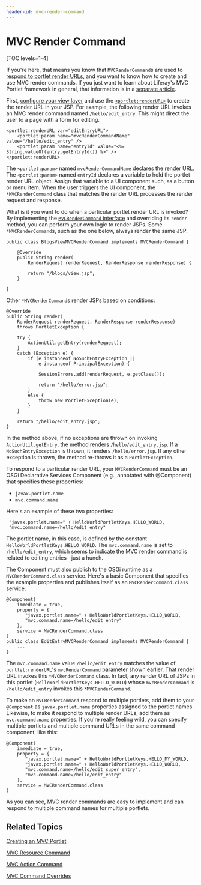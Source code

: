```yaml
---
header-id: mvc-render-command
---
```


# MVC Render Command

[TOC levels=1-4]

If you're here, that means you know that `MVCRenderCommand`s are used to [respond to portlet render URLs](/docs/7-1/tutorials/-/knowledge_base/t/creating-an-mvc-portlet#render-logic),
and you want to know how to create and use MVC render commands. If you just want
to learn about Liferay's MVC Portlet framework in general, that information is
in a [separate article](/docs/7-1/tutorials/-/knowledge_base/t/liferay-mvc-portlet).

First, [configure your view layer](configuring-the-view-layer#configuring-the-view-layer)
and use the [`<portlet:renderURL>`](@platform-ref@/7.1-latest/taglibs/util-taglib/portlet/renderURL.html)
to create the render URL in your JSP. For example, the following
render URL invokes an MVC render command named `/hello/edit_entry`. This
might direct the user to a page with a form for editing. 

    <portlet:renderURL var="editEntryURL">
        <portlet:param name="mvcRenderCommandName" value="/hello/edit_entry" />
        <portlet:param name="entryId" value="<%= String.valueOf(entry.getEntryId()) %>" />
    </portlet:renderURL>

The `<portlet:param>` named `mvcRenderCommandName` declares the render URL. The
`<portlet:param>` named `entryId` declares a variable to hold the portlet render
URL object. Assign that variable to a UI component such, as a button or menu
item. When the user triggers the UI component, the `*MVCRenderCommand` class
that matches the render URL processes the render request and response.

What is it you want to do when a particular portlet render URL is invoked? By
implementing the [`MVCRenderCommand` interface](@platform-ref@/7.1-latest/javadocs/portal-kernel/com/liferay/portal/kernel/portlet/bridges/mvc/MVCRenderCommand.html)
and overriding its `render` method, you can perform your own logic to render
JSPs. Some `*MVCRenderCommand`s, such as the one below, always render the same
JSP.

    public class BlogsViewMVCRenderCommand implements MVCRenderCommand {

        @Override
        public String render(
            RenderRequest renderRequest, RenderResponse renderResponse) {

            return "/blogs/view.jsp";
        }

    }

Other `*MVCRenderCommand`s render JSPs based on conditions:

    @Override
    public String render(
        RenderRequest renderRequest, RenderResponse renderResponse)
        throws PortletException {

        try {
            ActionUtil.getEntry(renderRequest);
        }
        catch (Exception e) {
            if (e instanceof NoSuchEntryException ||
                e instanceof PrincipalException) {

                SessionErrors.add(renderRequest, e.getClass());

                return "/hello/error.jsp";
            }
            else {
                throw new PortletException(e);
            }
        }

        return "/hello/edit_entry.jsp";
    }

In the method above, if no exceptions are thrown on invoking
`ActionUtil.getEntry`, the method renders `/hello/edit_entry.jsp`. If a
`NoSuchEntryException` is thrown, it renders `/hello/error.jsp`. If any other
exception is thrown, the method re-throws it as a `PortletException`. 

To respond to a particular render URL, your `MVCRenderCommand` must be an OSGi
Declarative Services Component (e.g., annotated with @Component) that specifies
these properties:

- `javax.portlet.name`
- `mvc.command.name`

Here's an example of these two properties:

     "javax.portlet.name=" + HelloWorldPortletKeys.HELLO_WORLD,
     "mvc.command.name=/hello/edit_entry"

The portlet name, in this case, is defined by the constant
`HelloWorldPortletKeys.HELLO_WORLD`. The `mvc.command.name` is set to
`/hello/edit_entry`, which seems to indicate the MVC render command is related
to editing entries--just a hunch. 

The Component must also publish to the OSGi runtime as a
`MVCRenderCommand.class` service. Here's a basic Component that specifies the
example properties and publishes itself as an `MVCRenderCommand.class` service:

    @Component(
        immediate = true,
        property = {
           "javax.portlet.name=" + HelloWorldPortletKeys.HELLO_WORLD,
           "mvc.command.name=/hello/edit_entry"
        },
        service = MVCRenderCommand.class
    )
    public class EditEntryMVCRenderCommand implements MVCRenderCommand {
        ...
    }

The `mvc.command.name` value `/hello/edit_entry` matches the value of
`portlet:renderURL`'s `mvcRenderCommand` parameter shown earlier. That render
URL invokes this `*MVCRenderCommand` class. In fact, any render URL of JSPs in
this portlet (`HelloWorldPortletKeys.HELLO_WORLD`) whose `mvcRenderCommand` is
`/hello/edit_entry` invokes this `*MVCRenderCommand`. 

To make an `MVCRenderCommand` respond to multiple portlets, add them to your
`@Component` as `javax.portlet.name` properties assigned to the portlet names.
Likewise, to make it respond to multiple render URLs, add them as
`mvc.command.name` properties. If you're really feeling wild, you can specify
multiple portlets and multiple command URLs in the same command component, like
this:

    @Component(
        immediate = true,
        property = {
           "javax.portlet.name=" + HelloWorldPortletKeys.HELLO_MY_WORLD,
           "javax.portlet.name=" + HelloWorldPortletKeys.HELLO_WORLD,
           "mvc.command.name=/hello/edit_super_entry",
           "mvc.command.name=/hello/edit_entry"
        },
        service = MVCRenderCommand.class
    )

As you can see, MVC render commands are easy to implement and can respond to
multiple command names for multiple portlets. 

## Related Topics

[Creating an MVC Portlet](/docs/7-1/tutorials/-/knowledge_base/t/creating-an-mvc-portlet)

[MVC Resource Command](/docs/7-1/tutorials/-/knowledge_base/t/mvc-resource-command)

[MVC Action Command](/docs/7-1/tutorials/-/knowledge_base/t/mvc-action-command)

[MVC Command Overrides](/docs/7-1/tutorials/-/knowledge_base/t/overriding-mvc-commands)
